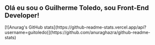 ## Olá eu sou o Guilherme Toledo, sou Front-End Developer!

<div>
[![Anurag's GitHub stats](https://github-readme-stats.vercel.app/api?username=guitoledo)](https://github.com/anuraghazra/github-readme-stats)
</div>
